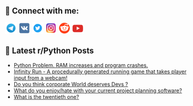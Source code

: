 ## 🔎 Connect with me:
[<img src="https://github.com/bullbesh/bullbesh/blob/main/images/Telegram.png" width="32" height="32" />](https://t.me/bullbesh)
[<img src="https://github.com/bullbesh/bullbesh/blob/main/images/VK.png" width="32" height="32" />](https://vk.com/bullbesh)
[<img src="https://github.com/bullbesh/bullbesh/blob/main/images/Twitter.png" width="32" height="32" />](https://twitter.com/bullbesh1)
[<img src="https://github.com/bullbesh/bullbesh/blob/main/images/Instagram.png" width="32" height="32" />](https://www.instagram.com/bullbesh)
[<img src="https://github.com/bullbesh/bullbesh/blob/main/images/Reddit.png" width="32" height="32" />](https://www.reddit.com/user/bullbesh)
[<img src="https://github.com/bullbesh/bullbesh/blob/main/images/YouTube.png" width="32" height="32" />](https://www.youtube.com/channel/UCtfjRs6uzgq5mfm8S06WTcg)

## 📕 Latest r/Python Posts
<!-- BLOG-POST-LIST:START -->
- [Python Problem. RAM increases and program crashes.](https://www.reddit.com/r/Python/comments/17w5klp/python_problem_ram_increases_and_program_crashes/)
- [Infinity Run - A procedurally generated running game that takes player input from a webcam!](https://www.reddit.com/r/Python/comments/17w5ias/infinity_run_a_procedurally_generated_running/)
- [Do you think corporate World deserves Devs ?](https://www.reddit.com/r/Python/comments/17w2qzp/do_you_think_corporate_world_deserves_devs/)
- [What do you enjoy/hate with your current project planning software?](https://www.reddit.com/r/Python/comments/17w1wwx/what_do_you_enjoyhate_with_your_current_project/)
- [What is the twentieth one?](https://www.reddit.com/r/Python/comments/17vvic1/what_is_the_twentieth_one/)
<!-- BLOG-POST-LIST:END -->
